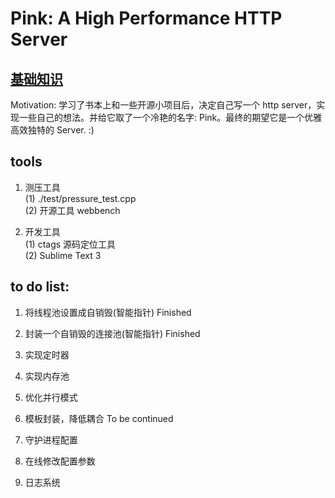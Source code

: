 # Pink: A High Performance HTTP Server

## [基础知识](https://github.com/Natureal/Pink_server/blob/master/knowledge/README.md)


Motivation: 学习了书本上和一些开源小项目后，决定自己写一个 http server，实现一些自己的想法。并给它取了一个冷艳的名字: Pink。最终的期望它是一个优雅高效独特的 Server. :)

## tools

1. 测压工具 <br>
(1) ./test/pressure_test.cpp <br>
(2) 开源工具 webbench <br>

2. 开发工具 <br>
(1) ctags 源码定位工具 <br>
(2) Sublime Text 3 <br>


## to do list:

1. 将线程池设置成自销毁(智能指针) Finished <br>

2. 封装一个自销毁的连接池(智能指针) Finished <br>

3. 实现定时器 <br>

4. 实现内存池 <br>

5. 优化并行模式 <br>

6. 模板封装，降低耦合 To be continued <br>

7. 守护进程配置 <br>

8. 在线修改配置参数 <br>

9. 日志系统 <br>

